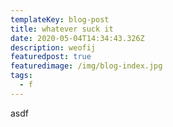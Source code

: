 ```yaml
---
templateKey: blog-post
title: whatever suck it
date: 2020-05-04T14:34:43.326Z
description: weofij
featuredpost: true
featuredimage: /img/blog-index.jpg
tags:
  - f
---
```

asdf